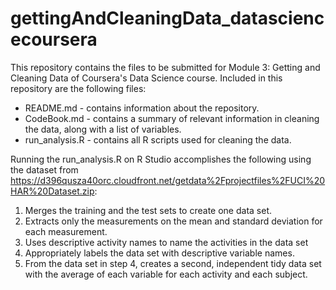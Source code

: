 # gettingAndCleaningData_datasciencecoursera
This repository contains the files to be submitted for Module 3: Getting and Cleaning Data of Coursera's Data Science course. Included in this repository are the following files:
* README.md - contains information about the repository.
* CodeBook.md - contains a summary of relevant information in cleaning the data, along with a list of variables.
* run_analysis.R - contains all R scripts used for cleaning the data.

Running the run_analysis.R on R Studio accomplishes the following using the dataset from https://d396qusza40orc.cloudfront.net/getdata%2Fprojectfiles%2FUCI%20HAR%20Dataset.zip:
1. Merges the training and the test sets to create one data set.
2. Extracts only the measurements on the mean and standard deviation for each measurement.
3. Uses descriptive activity names to name the activities in the data set
4. Appropriately labels the data set with descriptive variable names.
5. From the data set in step 4, creates a second, independent tidy data set with the average of each variable for each activity and each subject.
